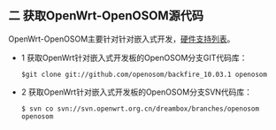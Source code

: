 ## 二 获取OpenWrt-OpenOSOM源代码


OpenWrt-OpenOSOM主要针对针对嵌入式开发，[硬件支持列表]()。

  * 1 获取OpenWrt针对嵌入式开发板的OpenOSOM分支GIT代码库：

        $git clone git://github.com/openosom/backfire_10.03.1 openosom


  * 2 获取OpenWrt针对嵌入式开发板的OpenOSOM分支SVN代码库：


        $ svn co svn://svn.openwrt.org.cn/dreambox/branches/openosom openosom


